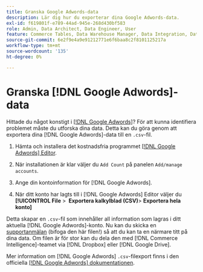 ```yaml
---
title: Granska Google Adwords-data
description: Lär dig hur du exporterar dina Google Adwords-data.
exl-id: f619801f-e789-44ad-945e-268d430bf583
role: Admin, Data Architect, Data Engineer, User
feature: Commerce Tables, Data Warehouse Manager, Data Integration, Data Import/Export
source-git-commit: 6e2f9e4a9e91212771e6f6baa8c2f8101125217a
workflow-type: tm+mt
source-wordcount: '135'
ht-degree: 0%

---
```


# Granska [!DNL Google Adwords]-data

Hittade du något konstigt i [[!DNL Google Adwords]](../integrations/google-adwords.md)? För att kunna identifiera problemet måste du utforska dina data. Detta kan du göra genom att exportera dina [!DNL Google Adwords]-data till en `.csv`-fil.

1. Hämta och installera det kostnadsfria programmet [[!DNL Google Adwords] Editor](https://ads.google.com/home/tools/ads-editor/).

1. När installationen är klar väljer du `Add Count` på panelen `Add/manage accounts`.

1. Ange din kontoinformation för [!DNL Google Adwords].

1. När ditt konto har lagts till i [!DNL Google Adwords] Editor väljer du **[!UICONTROL File** > **&#x200B; Exportera kalkylblad (CSV)**> **Exportera hela konto]**

Detta skapar en `.csv`-fil som innehåller all information som lagras i ditt aktuella [!DNL Google Adwords]-konto. Nu kan du skicka en [supportanmälan](https://experienceleague.adobe.com/docs/commerce-knowledge-base/kb/troubleshooting/miscellaneous/mbi-service-policies.html?lang=sv-SE) (bifoga den här filen!) så att du kan ta en närmare titt på dina data. Om filen är för stor kan du dela den med [!DNL Commerce Intelligence]-teamet via [!DNL Dropbox] eller [!DNL Google Drive].

Mer information om [!DNL Google Adwords] `.csv`-filexport finns i den officiella [[!DNL Google Adwords] dokumentationen](https://support.google.com/google-ads/editor/answer/38657?hl=en).
